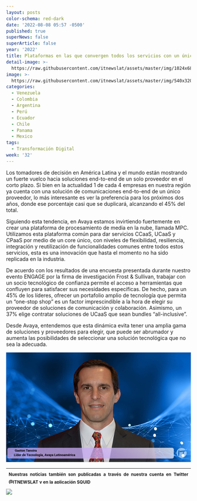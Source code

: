 ```yaml
---
layout: posts
color-schema: red-dark
date: '2022-08-08 05:57 -0500'
published: true
superNews: false
superArticle: false
year: '2022'
title: Plataformas en las que convergen todos los servicios con un único proveedor
detail-image: >-
  https://raw.githubusercontent.com/itnewslat/assets/master/img/1024x680/Gaston-Tanoira-g.jpg
image: >-
  https://raw.githubusercontent.com/itnewslat/assets/master/img/540x320/Gaston-Tanoira-p.jpg
categories:
  - Venezuela
  - Colombia
  - Argentina
  - Perú
  - Ecuador
  - Chile
  - Panama
  - Mexico
tags:
  - Transformación Digital
week: '32'
---
```

Los tomadores de decisión en América Latina y el mundo están mostrando un fuerte vuelco hacia soluciones end-to-end de un solo proveedor en el corto plazo. Si bien en la actualidad 1 de cada 4 empresas en nuestra región ya cuenta con una solución de comunicaciones end-to-end de un único proveedor, lo más interesante es ver la preferencia para los próximos dos años, donde ese porcentaje casi que se duplicará, alcanzando el 45% del total.
 
Siguiendo esta tendencia, en Avaya estamos invirtiendo fuertemente en crear una plataforma de procesamiento de media en la nube, llamada MPC. Utilizamos esta plataforma común para dar servicios CCaaS, UCaaS y CPaaS por medio de un core único, con niveles de flexibilidad, resiliencia, integración y reutilización de funcionalidades comunes entre todos estos servicios, esta es una innovación que hasta el momento no ha sido replicada en la industria.
 
De acuerdo con los resultados de una encuesta presentada durante nuestro evento ENGAGE por la firma de investigación Frost & Sullivan, trabajar con un socio tecnológico de confianza permite el acceso a herramientas que confluyen para satisfacer sus necesidades específicas. De hecho, para un 45% de los líderes, ofrecer un portafolio amplio de tecnología que permita un “one-stop shop” es un factor imprescindible a la hora de elegir su proveedor de soluciones de comunicación y colaboración. Asimismo, un 37% elige contratar soluciones de UCaaS que sean bundles “all-inclusive”.
 
Desde Avaya, entendemos que esta dinámica evita tener una amplia gama de soluciones y proveedores para elegir, que puede ser abrumador y aumenta las posibilidades de seleccionar una solución tecnológica que no sea la adecuada.
 
![](https://raw.githubusercontent.com/itnewslat/assets/master/img/540x320/Gaston-Tanoira-p.jpg)

<table style="height: 42px;" width="569">
<tbody>
<tr>
<td style="text-align: justify;"><sub><strong>Nuestras noticias también son publicadas a través de nuestra cuenta en Twitter <a href="https://twitter.com/itnewslat?lang=es">@ITNEWSLAT</a> y en la aplicación <a href="https://squidapp.co/en/">SQUID</a></strong></sub></td>
</tr>
</tbody>
</table>

<img src="https://tracker.metricool.com/c3po.jpg?hash=56f88a41e39ab42c063cc51676587a04"/>